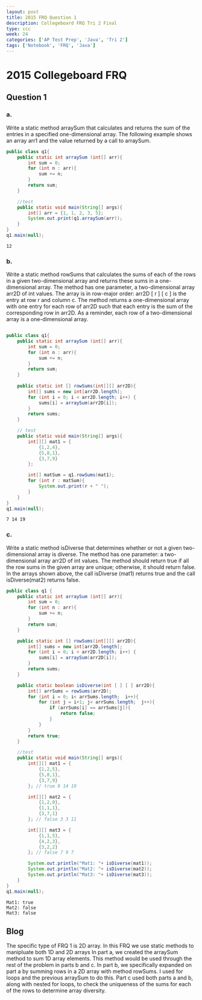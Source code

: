 ```yaml
---
layout: post
title: 2015 FRQ Question 1
description: Collegeboard FRQ Tri 2 Final
type: ccc
week: 24
categories: ['AP Test Prep', 'Java', 'Tri 2']
tags: ['Notebook', 'FRQ', 'Java']
---
```


# 2015 Collegeboard FRQ
## Question 1
### a.
Write a static method arraySum that calculates and returns the sum of the entries in a specified one-dimensional array. The following example shows an array arr1 and the value returned by a call to arraySum.


```java
public class q1{
    public static int arraySum (int[] arr){
        int sum = 0;
        for (int n : arr){
            sum += n;
        }
        return sum;
    }

    //test
    public static void main(String[] args){
        int[] arr = {1, 1, 2, 3, 5};
        System.out.print(q1.arraySum(arr));
    }
}
q1.main(null);
```

    12

### b. 
Write a static method rowSums that calculates the sums of each of the rows in a given two-dimensional array and returns these sums in a one-dimensional array. The method has one parameter, a two-dimensional array arr2D of int values. The array is in row-major order: arr2D [ r ] [ c ] is the entry at row r and column c. The method returns a one-dimensional array with one entry for each row of arr2D such that each entry is the sum of the corresponding row in arr2D. As a reminder, each row of a two-dimensional array is a one-dimensional array.


```java

public class q1{
    public static int arraySum (int[] arr){
        int sum = 0;
        for (int n : arr){
            sum += n;
        }
        return sum;
    }
    
    public static int [] rowSums(int[][] arr2D){
        int[] sums = new int[arr2D.length];
        for (int i = 0; i < arr2D.length; i++) { 
            sums[i] = arraySum(arr2D[i]);
        }
        return sums;
    }

    // test
    public static void main(String[] args){
        int[][] mat1 = {
            {1,2,4},
            {5,8,1},
            {3,7,9}
        };

        int[] matSum = q1.rowSums(mat1);
        for (int r : matSum){
            System.out.print(r + " ");
        }
    }
}   
q1.main(null);

```

    7 14 19 

### c. 
Write a static method isDiverse that determines whether or not a given two-dimensional array is diverse. The method has one parameter: a two-dimensional array arr2D of int values. The method should return true if all the row sums in the given array are unique; otherwise, it should return false. In the arrays shown above, the call isDiverse (mat1) returns true and the call isDiverse(mat2) returns false.


```java
public class q1 {
    public static int arraySum (int[] arr){
        int sum = 0;
        for (int n : arr){
            sum += n;
        }
        return sum;
    }

    public static int [] rowSums(int[][] arr2D){
        int[] sums = new int[arr2D.length];
        for (int i = 0; i < arr2D.length; i++) { 
            sums[i] = arraySum(arr2D[i]);
        }
        return sums;
    }

    public static boolean isDiverse(int [ ] [ ] arr2D){
        int[] arrSums = rowSums(arr2D);
        for (int i = 0; i< arrSums.length;  i++){
            for (int j = i+1; j< arrSums.length;  j++){
                if (arrSums[i] == arrSums[j]){
                    return false;
                }
            }
        }
        return true;
    }

    //test
    public static void main(String[] args){
        int[][] mat1 = {
            {1,2,5},
            {5,8,1},
            {3,7,9}
        }; // true 8 14 19

        int[][] mat2 = {
            {1,2,0},
            {1,1,1},
            {3,7,1}
        }; // false 3 3 11

        int[][] mat3 = {
            {1,1,5},
            {4,2,3},
            {3,2,2}
        }; // false 7 9 7

        System.out.println("Mat1: "+ isDiverse(mat1));
        System.out.println("Mat2: "+ isDiverse(mat2));
        System.out.println("Mat3: "+ isDiverse(mat3));
    }
}
q1.main(null);
```

    Mat1: true
    Mat2: false
    Mat3: false


## Blog
The specific type of FRQ 1 is 2D array. In this FRQ we use static methods to manipluate both 1D and 2D arrays In part a, we created the arraySum method to sum 1D array elements. This method would be used through the rest of the problem in parts b and c. In part b, we specifically expanded on part a by  summing rows in a 2D array with method rowSums. I used for loops and the previous arraySum to do this. Part c used both parts a and b, along with nested for loops, to check the uniqueness of the sums for each of the rows to determine array diversity. 
